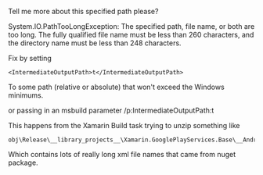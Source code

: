 

Tell me more about this specified path please?


 System.IO.PathTooLongException: The specified path, file name, or both are too long. The fully qualified file name must be less than 260 characters, and the directory name must be less than 248 characters.
    
 


Fix by setting

    <IntermediateOutputPath>t</IntermediateOutputPath>

To some path (relative or absolute) that won't exceed the Windows minimums. 

or passing in an msbuild parameter
/p:IntermediateOutputPath:t

This happens from the Xamarin Build task trying to unzip something like

    obj\Release\__library_projects__\Xamarin.GooglePlayServices.Base\__AndroidLibraryProjects__.zip

Which contains lots of really long xml file names that came from nuget package.